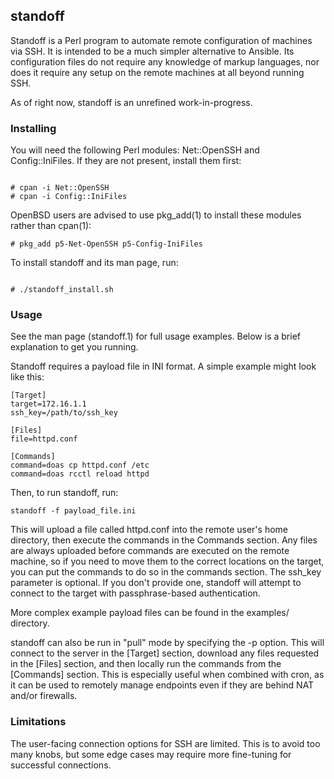 ## standoff

Standoff is a Perl program to automate remote configuration of machines via SSH.
It is intended to be a much simpler alternative to Ansible. Its configuration files do not require 
any knowledge of markup languages, nor does it require any setup on the remote machines
at all beyond running SSH. 

As of right now, standoff is an unrefined work-in-progress. 

### Installing

You will need the following Perl modules: Net::OpenSSH and Config::IniFiles. If they are not present, 
install them first:

```

# cpan -i Net::OpenSSH
# cpan -i Config::IniFiles
```

OpenBSD users are advised to use pkg_add(1) to install these modules
rather than cpan(1):

```
# pkg_add p5-Net-OpenSSH p5-Config-IniFiles
```

To install standoff and its man page, run:
```

# ./standoff_install.sh
```

### Usage

See the man page (standoff.1) for full usage examples. Below is a brief explanation
to get you running. 

Standoff requires a payload file in INI format. A simple example might look like this:
 
```
[Target]
target=172.16.1.1
ssh_key=/path/to/ssh_key

[Files]
file=httpd.conf

[Commands]
command=doas cp httpd.conf /etc
command=doas rcctl reload httpd

```

Then, to run standoff, run:
```
standoff -f payload_file.ini
```

This will upload a file called httpd.conf into the remote user's home directory, then execute
the commands in the Commands section. 
Any files are always uploaded before commands
are executed on the remote machine, so if you need to move them to the correct locations on the target, you can put 
the commands to do so in the commands section.
The ssh_key parameter is optional. If you don't provide one, standoff will 
attempt to connect to the target with passphrase-based authentication.

More complex example payload files can be found in the examples/ directory. 

standoff can also be run in "pull" mode by specifying the -p option.
This will connect to the server in the [Target] section, download any files requested in the
[Files] section, and then locally run the commands from the [Commands] section.
This is especially useful when combined with cron, as it can be used to remotely manage
endpoints even if they are behind NAT and/or firewalls. 

### Limitations

The user-facing connection options for SSH are limited. This is to avoid too many knobs, but
some edge cases may require more fine-tuning for successful connections.
